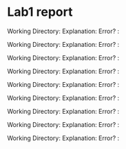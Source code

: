 # Lab1 report
Working Directory: 
Explanation: 
Error? : 

Working Directory: 
Explanation: 
Error? : 

Working Directory: 
Explanation: 
Error? : 

Working Directory: 
Explanation: 
Error? : 

Working Directory: 
Explanation: 
Error? : 

Working Directory: 
Explanation: 
Error? : 

Working Directory: 
Explanation: 
Error? : 

Working Directory: 
Explanation: 
Error? : 

Working Directory: 
Explanation: 
Error? : 
